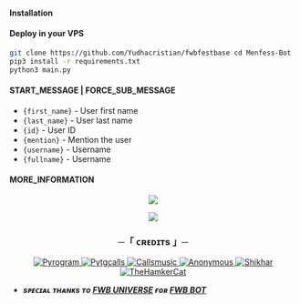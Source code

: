 #### Installation

#### Deploy in your VPS
````bash
git clone https://github.com/Yudhacristian/fwbfestbase cd Menfess-Bot
pip3 install -r requirements.txt
python3 main.py
````

#### START_MESSAGE | FORCE_SUB_MESSAGE

* `{first_name}` - User first name
* `{last_name}` - User last name
* `{id}` - User ID
* `{mention}` - Mention the user
* `{username}` - Username
* `{fullname}` - Username

#### MORE_INFORMATION


<p align="center">
<a href="https://telegram.me/fewbess"><img src="https://img.shields.io/badge/-Support%20Group-blue.svg?style=for-the-badge&logo=Telegram"></a>
</p>

<p align="center">
<a href="https://telegram.me/yudzonee"><img src="https://img.shields.io/badge/%20Channel-blue.svg?style=for-the-badge&logo=Telegram"></a>
</p>

<h3 align="center">
    ─「 ᴄʀᴇᴅɪᴛs 」─

</h3>

<p align="center">
<a href="https://github.com/pyrogram/pyrogram"> <img src="https://img.shields.io/badge/Pyrogram-black?style=for-the-badge&logo=github" alt="Pyrogram" /> </a>
<a href="https://github.com/pytgcalls/pytgcalls"> <img src="https://img.shields.io/badge/PyTgCalls-black?style=for-the-badge&logo=github" alt="Pytgcalls" /> </a>
<a href=""> <img src="https://img.shields.io/badge/CallsMusic-black?style=for-the-badge&logo=github" alt="Callsmusic" /> </a>
<a href="https://github.com/Yudhacristian"> <img src="https://img.shields.io/badge/Anonymous-black?style=for-the-badge&logo=github" alt="Anonymous" /> </a>
<a href=""> <img src="https://img.shields.io/badge/Shikhar-black?style=for-the-badge&logo=github" alt="Shikhar" /> </a>
<a href=""> <img src="https://img.shields.io/badge/TheHamkerCat-black?style=for-the-badge&logo=github" alt="TheHamkerCat" /> </a>
</p>

- <b> _sᴩᴇᴄɪᴀʟ ᴛʜᴀɴᴋs ᴛᴏ [FWB UNIVERSE](https://t.me/fewb3sss) ғᴏʀ [FWB BOT](https://t.me/FwbsssBot)_ </b>

